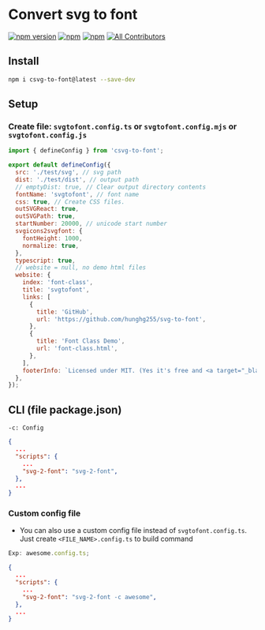 # Convert svg to font

[![npm version](https://badge.fury.io/js/csvg-to-font.svg)](https://badge.fury.io/js/csvg-to-font) [![npm](https://img.shields.io/npm/dw/csvg-to-font.svg?logo=npm)](https://www.npmjs.com/package/csvg-to-font) [![npm](https://img.shields.io/bundlephobia/minzip/csvg-to-font)](https://www.npmjs.com/package/csvg-to-font)
[![All Contributors](https://img.shields.io/badge/all_contributors-1-orange.svg?style=flat-square)](#contributors-)

## Install

```bash
npm i csvg-to-font@latest --save-dev
```

## Setup

### Create file: `svgtofont.config.ts` or `svgtofont.config.mjs` or `svgtofont.config.js`

```js
import { defineConfig } from 'csvg-to-font';

export default defineConfig({
  src: './test/svg', // svg path
  dist: './test/dist', // output path
  // emptyDist: true, // Clear output directory contents
  fontName: 'svgtofont', // font name
  css: true, // Create CSS files.
  outSVGReact: true,
  outSVGPath: true,
  startNumber: 20000, // unicode start number
  svgicons2svgfont: {
    fontHeight: 1000,
    normalize: true,
  },
  typescript: true,
  // website = null, no demo html files
  website: {
    index: 'font-class',
    title: 'svgtofont',
    links: [
      {
        title: 'GitHub',
        url: 'https://github.com/hunghg255/svg-to-font',
      },
      {
        title: 'Font Class Demo',
        url: 'font-class.html',
      },
    ],
    footerInfo: `Licensed under MIT. (Yes it's free and <a target="_blank" href="https://github.com/hunghg255/svg-to-font">open-sourced</a>)`,
  },
});
```

## CLI (file package.json)

```
-c: Config
```

```json
{
  ...
  "scripts": {
    ...
    "svg-2-font": "svg-2-font",
  },
  ...
}
```

### Custom config file

- You can also use a custom config file instead of `svgtofont.config.ts`. Just create `<FILE_NAME>.config.ts` to build command

```js
Exp: awesome.config.ts;
```

```json
{
  ...
  "scripts": {
    ...
    "svg-2-font": "svg-2-font -c awesome",
  },
  ...
}
```
